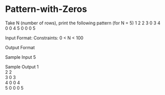 # Pattern-with-Zeros

Take N (number of rows), print the following pattern (for N = 5)
1
2 2
3 0 3
4 0 0 4
5 0 0 0 5

Input Format:
Constraints:
0 < N < 100

Output Format

Sample Input
5

Sample Output
1  
2	2  
3	0	3    
4	0	0	4  
5	0	0	0	5
